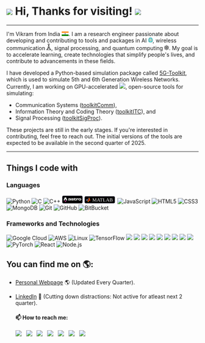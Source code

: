 
<h1><img src="https://emojis.slackmojis.com/emojis/images/1531849430/4246/blob-sunglasses.gif?1531849430" width="30"/> Hi, Thanks for visiting!  <img src="https://github.com/TheDudeThatCode/TheDudeThatCode/blob/master/Assets/Hi.gif" width="35" /> </h1>

---

I'm Vikram from India <img src="https://raw.githubusercontent.com/vikramsinghanttal/IIT-Kanpur/refs/heads/master/indianflag.svg" width="18">. I am a research engineer passionate about developing and contributing to tools and packages in AI <img src="https://github.com/vikramsinghanttal/icons/blob/main/AI.png" width="12">, wireless communication <img src="https://github.com/vikramsinghanttal/icons/blob/main/gNB2.png" width="12">, signal processing, and quantum computing <img src="https://github.com/vikramsinghanttal/icons/blob/main/QC.png" width="12">. My goal is to accelerate learning, create technologies that simplify people's lives, and contribute to advancements in these fields.

I have developed a Python-based simulation package called [5G-Toolkit](https://gigayasawireless.github.io/toolkit5G/), which is used to simulate 5th and 6th Generation Wireless Networks. Currently, I am working on GPU-accelerated <img src="https://as1.ftcdn.net/v2/jpg/06/18/28/66/1000_F_618286673_EsXfu5DoxhviqQOf5XajS8lKYksyomJQ.jpg" width="20">, open-source tools for simulating:

- Communication Systems ([toolkitComm](https://github.com/vikramsinghanttal/Communication-System-Toolkit)),
- Information Theory and Coding Theory ([toolkitITC](https://github.com/vikramsinghanttal/Information-and-Coding-Theory-Toolkit)), and
- Signal Processing ([toolkitSigProc](https://github.com/vikramsinghanttal/Signal-Processing-Toolkit)).

These projects are still in the early stages. If you're interested in contributing, feel free to reach out. The initial versions of the tools are expected to be available in the second quarter of 2025.

---

## Things I code with

### Languages

![Python](https://img.shields.io/badge/-Python-000?&logo=Python)
![C](https://img.shields.io/badge/-C-000?&logo=C)
![C++](https://img.shields.io/badge/-C++-000?&logo=c%2b%2b&logoColor=00599C)
<img src="https://raw.githubusercontent.com/vikramsinghanttal/icons/refs/heads/main/astro-logo-light-gradient2.svg" width="56">
<img src="https://raw.githubusercontent.com/vikramsinghanttal/icons/refs/heads/main/MATLAB.svg" width="82">
![JavaScript](https://img.shields.io/badge/-JavaScript-000?&logo=JavaScript)
![HTML5](https://img.shields.io/badge/-HTML5-E34F26?style=flat-square&logo=html5&logoColor=white)
![CSS3](https://img.shields.io/badge/-CSS3-1572B6?style=flat-square&logo=css3)
![MongoDB](https://img.shields.io/badge/-MongoDB-black?style=flat-square&logo=mongodb)
![Git](https://img.shields.io/badge/-Git-black?style=flat-square&logo=git)
![GitHub](https://img.shields.io/badge/-GitHub-181717?style=flat-square&logo=github)
![BitBucket](https://img.shields.io/badge/-BitBucket-darkblue?style=flat-square&logo=bitbucket)


### Frameworks and Technologies
![Google Cloud](https://img.shields.io/badge/Google%20Cloud-black?style=flat-square&logo=google-cloud)
![AWS](https://img.shields.io/badge/-AWS-000?&logo=Amazon-AWS&logoColor=F90)
![Linux](https://img.shields.io/badge/-Linux-000?&logo=Linux)
![TensorFlow](https://img.shields.io/badge/-TensorFlow-000?&logo=TensorFlow)
<img src="https://img.shields.io/badge/Keras-%23D00000.svg?style=for-the-badge&logo=Keras&logoColor=white" width="60">
<img src="https://img.shields.io/badge/numpy-%23013243.svg?style=for-the-badge&logo=numpy&logoColor=white" width="60">
<img src="https://img.shields.io/badge/SciPy-%230C55A5.svg?style=for-the-badge&logo=scipy&logoColor=%white" width="60">
<img src="https://img.shields.io/badge/Matplotlib-%23ffffff.svg?style=for-the-badge&logo=Matplotlib&logoColor=black" width="76">
<img src="https://img.shields.io/badge/mlflow-%23d9ead3.svg?style=for-the-badge&logo=numpy&logoColor=blue" width="72">
<img src="https://img.shields.io/badge/pytest-%23ffffff.svg?style=for-the-badge&logo=pytest&logoColor=2f9fe3" width="72">
<img src="https://img.shields.io/badge/pandas-%23150458.svg?style=for-the-badge&logo=pandas&logoColor=white" width="68">
<img src="https://img.shields.io/badge/Qt-%23217346.svg?style=for-the-badge&logo=Qt&logoColor=white" width="68">
<img src="https://img.shields.io/badge/cuda-000000.svg?style=for-the-badge&logo=nVIDIA&logoColor=green" width="56">
![PyTorch](https://img.shields.io/badge/-PyTorch-000?&logo=PyTorch)
![React](https://img.shields.io/badge/-React-000?&logo=React)
![Node.js](https://img.shields.io/badge/-Node.js-000?&logo=node.js)


## You can find me on 🌎:

- <a href="https://vikramsinghanttal.github.io/IIT-Kanpur/"> Personal Webpage</a> 🌎 (Updated Every Quarter).
- <a href="https://www.linkedin.com/in/vikramgiga/"> LinkedIn</a> 💼 (Cutting down distractions: Not active for atleast next 2 quarter).

  #### 📫 How to reach me:
  
  [<img src="https://upload.wikimedia.org/wikipedia/commons/8/83/Steam_icon_logo.svg" width="3.5%"/>](https://steamcommunity.com/id/mongocds/)  &nbsp; [<img src="https://github.com/sciencepal/sciencepal/blob/master/assets/discord-round.svg" width="3.5%"/>](https://discord.gg/MnUUbHe)  &nbsp; [<img src="https://img.icons8.com/color/48/000000/twitter.png" width="3.5%"/>](https://twitter.com/sciencepal)  &nbsp; [<img src="https://img.icons8.com/color/48/000000/linkedin.png" width="3.5%"/>](https://www.linkedin.com/in/adityapal1/)  &nbsp; [<img src="https://img.icons8.com/fluent/48/000000/facebook-new.png" width="3.5%"/>](https://www.facebook.com/aditya.pal23/)  &nbsp; [<img src="https://img.icons8.com/fluent/48/000000/instagram-new.png" width="3.5%"/>](https://www.instagram.com/aditya.pal23/)  &nbsp; <a href="mailto:aditya.pal.science@gmail.com"> <img src="https://img.icons8.com/fluent/48/000000/gmail.png" width="3.5%"/>
  
